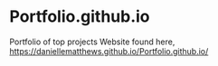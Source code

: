 # Portfolio.github.io
Portfolio of top projects
Website found here, https://daniellematthews.github.io/Portfolio.github.io/
